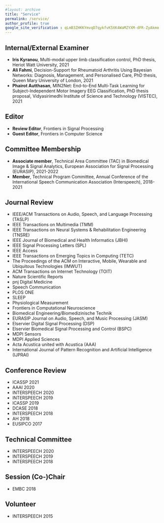 ```yaml
---
#layout: archive
title: "Service"
permalink: /service/
author_profile: true
google_site_verification : qLmB3ZHKKYmvqD7qykfvK5XK4WaMZYXM-dFR-ZyAkmo
---
```


Internal/External Examiner
------
* __Iris Kyranou__, Multi-modal upper limb classification control, PhD thesis, Heriot Watt University, 2021
* __Ali Fahmi__, Decision-Support for Rheumatoid Arthritis Using Bayesian Networks: Diagnosis, Management, and Personalised Care, PhD thesis, Queen Mary University of London, 2021
* __Phairot Autthasan__, MIN2Net: End-to-End Multi-Task Learning for Subject-Independent Motor Imagery EEG Classification, PhD thesis proposal, Vidyasirimedhi Institute of Science and Technology (VISTEC), 2021

Editor
------
* __Review Editor__, Frontiers in Signal Processing
* __Guest Editor__, Frontiers in Computer Science

Committee Membership
------
* __Associate member__, Technical Area Committee (TAC) in Biomedical Image & Signal Analytics, European Association for Signal Processing (EURASIP), 2021-2022
* __Member__, Technical Program Committee, Annual Conference of the International Speech Communication
Association (Interspeech), 2018-2021

Journal Review
------
* IEEE/ACM Transactions on Audio, Speech, and Language Processing (TASLP)
* IEEE Transactions on Multimedia (TMM)
* IEEE Transactions on Neural Systems & Rehabilitation Engineering (TNSRE)
* IEEE Journal of Biomedical and Health Informatics (JBHI)
* IEEE Signal Processing Letters (SPL)
* IEEE Access
* IEEE Transactions on Emerging Topics in Computing (TETC)
* The Proceedings of the ACM on Interactive, Mobile, Wearable and Ubiquitous Technologies (IMWUT)
* ACM Transactions on Internet Technology (TOIT)
* Nature Scientific Reports
* pnj Digital Medicine
* Speech Communication
* PLOS ONE
* SLEEP
* Physiological Measurement
* Frontiers in Computational Neuroscience
* Biomedical Engineering/Biomedizinische Technik
* EURASIP Journal on Audio, Speech, and Music Processing (JASM)
* Elservier Digital Signal Processing (DSP)
* Elservier Biomedical Signal Processing and Control (BSPC)
* MDPI Sensors
* MDPI Applied Sciences
* Acta Acustica united with Acustica (AAA)
* International Journal of Pattern Recognition and Artificial Intelligence (IJPRAI)

Conference Review
------
* ICASSP 2021
* AAAI 2020
* INTERSPEECH 2020
* INTERSPEECH 2019
* ICASSP 2019
* DCASE 2018
* INTERSPEECH 2018
* AH 2018
* EUSIPCO 2017

Technical Committee 
------
* INTERSPEECH 2020
* INTERSPEECH 2019
* INTERSPEECH 2018

Session (Co-)Chair
------
* EMBC 2018

Volunteer
------
* INTERSPEECH 2015
